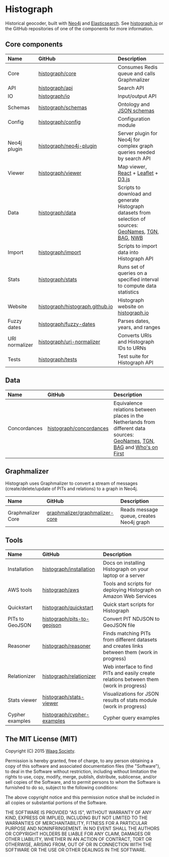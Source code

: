 # Histograph

Historical geocoder, built with [Neo4j](http://neo4j.com/) and [Elasticsearch](https://www.elastic.co/products/elasticsearch). See [histograph.io](http://histograph.io/) or the GitHub repositories of one of the components for more information.

## Core components

| Name           | GitHub                                                                | Description
|:---------------|:----------------------------------------------------------------------|:-------------------------------------------------------------
| Core           | [histograph/core](https://github.com/histograph/core)                 | Consumes Redis queue and calls Graphmalizer
| API            | [histograph/api](https://github.com/histograph/api)                   | Search API
| IO             | [histograph/io](https://github.com/histograph/io)                    | Input/output API
| Schemas        | [histograph/schemas](https://github.com/histograph/schemas)           | Ontology and [JSON schemas](http://json-schema.org/)
| Config         | [histograph/config](https://github.com/histograph/config)             | Configuration module
| Neo4j plugin   | [histograph/neo4j-plugin](https://github.com/histograph/neo4j-plugin) | Server plugin for Neo4j for complex graph queries needed by search API
| Viewer         | [histograph/viewer](https://github.com/histograph/viewer)             | Map viewer, [React](http://facebook.github.io/react/) + [Leaflet](http://leafletjs.com/) + [D3.js](http://d3js.org/)
| Data           | [histograph/data](https://github.com/histograph/data)                 | Scripts to download and generate Histograph datasets from selection of sources: [GeoNames](http://www.geonames.org/), [TGN](http://www.getty.edu/research/tools/vocabularies/tgn/), [BAG](http://www.basisregistratiesienm.nl/basisregistraties/adressen-en-gebouwen), [NWB](https://data.overheid.nl/data/dataset/nationaal-wegen-bestand-wegen-wegvakken)
| Import         | [histograph/import](https://github.com/histograph/import)             | Scripts to import data into Histograph API
| Stats          | [histograph/stats](https://github.com/histograph/stats)               | Runs set of queries on a specified interval to compute data statistics
| Website        | [histograph/histograph.github.io](https://github.com/histograph/histograph.github.io) | Histograph website on [histograph.io](http://histograph.io)
| Fuzzy dates    | [histograph/fuzzy-dates](https://github.com/histograph/fuzzy-dates)   | Parses dates, years, and ranges
| URI normalizer | [histograph/uri-normalizer](https://github.com/histograph/uri-normalizer) | Converts URIs and Histograph IDs to URNs
| Tests          | [histograph/tests](https://github.com/histograph/tests)               | Test suite for Histograph API

## Data

| Name              | GitHub                                                           | Description
|:------------------|:-----------------------------------------------------------------|:-------------------------------------------------------------
| Concordances | [histograph/concordances](https://github.com/histograph/concordances) | Equivalence relations between places in the Netherlands from different data sources: [GeoNames](http://www.geonames.org/), [TGN](http://www.getty.edu/research/tools/vocabularies/tgn/), [BAG](http://www.basisregistratiesienm.nl/basisregistraties/adressen-en-gebouwen) and [Who's on First](http://whosonfirst.mapzen.com/)

## Graphmalizer

Histograph uses Graphmalizer to convert a stream of messages (create/delete/update of PITs and relations) to a graph in Neo4j.

| Name              | GitHub                                                                              | Description
|:------------------|:------------------------------------------------------------------------------------|:-------------------------------------------------------------
| Graphmalizer Core | [graphmalizer/graphmalizer-core](https://github.com/graphmalizer/graphmalizer-core) | Reads message queue, creates Neo4j graph

## Tools

| Name            | GitHub                                                                      | Description
|:----------------|:----------------------------------------------------------------------------|:--------------------------------------------------------------------
| Installation    | [histograph/installation](https://github.com/histograph/installation)       | Docs on installing Histograph on your laptop or a server
| AWS tools       | [histograph/aws](https://github.com/histograph/aws)                         | Tools and scripts for deploying Histograph on Amazon Web Services
| Quickstart      | [histograph/quickstart](https://github.com/histograph/quickstart)           | Quick start scripts for Histograph
| PITs to GeoJSON | [histograph/pits-to-geojson](https://github.com/histograph/pits-to-geojson) | Convert PIT NDJSON to GeoJSON file
| Reasoner        | [histograph/reasoner](https://github.com/histograph/reasoner)               | Finds matching PITs from different datasets and creates links between them (work in progress)
| Relationizer    | [histograph/relationizer](https://github.com/histograph/relationizer)       | Web interface to find PITs and easily create relations between them (work in progress)
| Stats viewer    | [histograph/stats-viewer](https://github.com/histograph/stats-viewer)       | Visualizations for JSON results of stats module (work in progress)
| Cypher examples | [histograph/cypher-examples](https://github.com/histograph/cypher-examples) | Cypher query examples

## The MIT License (MIT)

Copyright (C) 2015 [Waag Society](http://waag.org).

Permission is hereby granted, free of charge, to any person obtaining a copy
of this software and associated documentation files (the "Software"), to deal
in the Software without restriction, including without limitation the rights
to use, copy, modify, merge, publish, distribute, sublicense, and/or sell
copies of the Software, and to permit persons to whom the Software is
furnished to do so, subject to the following conditions:

The above copyright notice and this permission notice shall be included in
all copies or substantial portions of the Software.

THE SOFTWARE IS PROVIDED "AS IS", WITHOUT WARRANTY OF ANY KIND, EXPRESS OR
IMPLIED, INCLUDING BUT NOT LIMITED TO THE WARRANTIES OF MERCHANTABILITY,
FITNESS FOR A PARTICULAR PURPOSE AND NONINFRINGEMENT. IN NO EVENT SHALL THE
AUTHORS OR COPYRIGHT HOLDERS BE LIABLE FOR ANY CLAIM, DAMAGES OR OTHER
LIABILITY, WHETHER IN AN ACTION OF CONTRACT, TORT OR OTHERWISE, ARISING FROM,
OUT OF OR IN CONNECTION WITH THE SOFTWARE OR THE USE OR OTHER DEALINGS IN
THE SOFTWARE.
